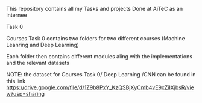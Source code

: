 This repository contains all my Tasks and projects Done at AiTeC as an internee

Task 0

Courses Task 0 contains two folders for two different courses (Machine Leanring and Deep Learning) 

Each folder then contains different modules aling with the implementations and the relevant datasets

NOTE: the dataset for Courses Task 0/ Deep Learning /CNN  can be found in this link https://drive.google.com/file/d/1Z9b8PxY_KzQSBjXyCmb4vE9xZiIXjbsR/view?usp=sharing

